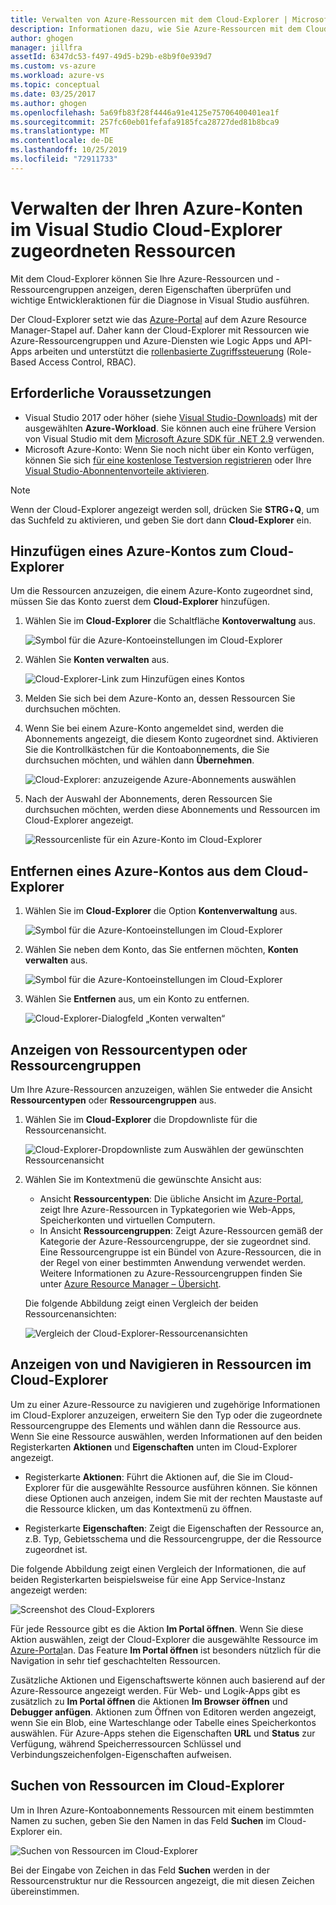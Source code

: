 ```yaml
---
title: Verwalten von Azure-Ressourcen mit dem Cloud-Explorer | Microsoft Docs
description: Informationen dazu, wie Sie Azure-Ressourcen mit dem Cloud-Explorer innerhalb von Visual Studio durchsuchen und verwalten.
author: ghogen
manager: jillfra
assetId: 6347dc53-f497-49d5-b29b-e8b9f0e939d7
ms.custom: vs-azure
ms.workload: azure-vs
ms.topic: conceptual
ms.date: 03/25/2017
ms.author: ghogen
ms.openlocfilehash: 5a69fb83f28f4446a91e4125e75706400401ea1f
ms.sourcegitcommit: 257fc60eb01fefafa9185fca28727ded81b8bca9
ms.translationtype: MT
ms.contentlocale: de-DE
ms.lasthandoff: 10/25/2019
ms.locfileid: "72911733"
---
```

# <a name="manage-the-resources-associated-with-your-azure-accounts-in-visual-studio-cloud-explorer"></a>Verwalten der Ihren Azure-Konten im Visual Studio Cloud-Explorer zugeordneten Ressourcen

Mit dem Cloud-Explorer können Sie Ihre Azure-Ressourcen und -Ressourcengruppen anzeigen, deren Eigenschaften überprüfen und wichtige Entwickleraktionen für die Diagnose in Visual Studio ausführen.

Der Cloud-Explorer setzt wie das [Azure-Portal](https://portal.azure.com) auf dem Azure Resource Manager-Stapel auf. Daher kann der Cloud-Explorer mit Ressourcen wie Azure-Ressourcengruppen und Azure-Diensten wie Logic Apps und API-Apps arbeiten und unterstützt die [rollenbasierte Zugriffssteuerung](/azure/role-based-access-control/role-assignments-portal) (Role-Based Access Control, RBAC).

## <a name="prerequisites"></a>Erforderliche Voraussetzungen

* Visual Studio 2017 oder höher (siehe [Visual Studio-Downloads](https://visualstudio.microsoft.com/downloads)) mit der ausgewählten **Azure-Workload**. Sie können auch eine frühere Version von Visual Studio mit dem [Microsoft Azure SDK für .NET 2.9](https://www.microsoft.com/download/details.aspx?id=51657) verwenden.
* Microsoft Azure-Konto: Wenn Sie noch nicht über ein Konto verfügen, können Sie sich [für eine kostenlose Testversion registrieren](https://azure.microsoft.com/pricing/member-offers/credit-for-visual-studio-subscribers/) oder Ihre [Visual Studio-Abonnentenvorteile aktivieren](https://azure.microsoft.com/pricing/member-offers/credit-for-visual-studio-subscribers/).

> [!NOTE]
> Wenn der Cloud-Explorer angezeigt werden soll, drücken Sie **STRG**+**Q**, um das Suchfeld zu aktivieren, und geben Sie dort dann **Cloud-Explorer** ein.

## <a name="add-an-azure-account-to-cloud-explorer"></a>Hinzufügen eines Azure-Kontos zum Cloud-Explorer

Um die Ressourcen anzuzeigen, die einem Azure-Konto zugeordnet sind, müssen Sie das Konto zuerst dem **Cloud-Explorer** hinzufügen.

1. Wählen Sie im **Cloud-Explorer** die Schaltfläche **Kontoverwaltung** aus.

   ![Symbol für die Azure-Kontoeinstellungen im Cloud-Explorer](./media/vs-azure-tools-resources-managing-with-cloud-explorer/azure-account-settings.png)

1. Wählen Sie **Konten verwalten** aus.

   ![Cloud-Explorer-Link zum Hinzufügen eines Kontos](./media/vs-azure-tools-resources-managing-with-cloud-explorer/manage-accounts-link.png)

1. Melden Sie sich bei dem Azure-Konto an, dessen Ressourcen Sie durchsuchen möchten.

1. Wenn Sie bei einem Azure-Konto angemeldet sind, werden die Abonnements angezeigt, die diesem Konto zugeordnet sind. Aktivieren Sie die Kontrollkästchen für die Kontoabonnements, die Sie durchsuchen möchten, und wählen dann **Übernehmen**.

   ![Cloud-Explorer: anzuzeigende Azure-Abonnements auswählen](./media/vs-azure-tools-resources-managing-with-cloud-explorer/select-subscriptions.png)

1. Nach der Auswahl der Abonnements, deren Ressourcen Sie durchsuchen möchten, werden diese Abonnements und Ressourcen im Cloud-Explorer angezeigt.

   ![Ressourcenliste für ein Azure-Konto im Cloud-Explorer](./media/vs-azure-tools-resources-managing-with-cloud-explorer/resources-listed.png)

## <a name="remove-an-azure-account-from-cloud-explorer"></a>Entfernen eines Azure-Kontos aus dem Cloud-Explorer

1. Wählen Sie im **Cloud-Explorer** die Option **Kontenverwaltung** aus.

   ![Symbol für die Azure-Kontoeinstellungen im Cloud-Explorer](./media/vs-azure-tools-resources-managing-with-cloud-explorer/azure-account-settings.png)

1. Wählen Sie neben dem Konto, das Sie entfernen möchten, **Konten verwalten** aus.

   ![Symbol für die Azure-Kontoeinstellungen im Cloud-Explorer](./media/vs-azure-tools-resources-managing-with-cloud-explorer/remove-account.png)

1. Wählen Sie **Entfernen** aus, um ein Konto zu entfernen.

    ![Cloud-Explorer-Dialogfeld „Konten verwalten“](./media/vs-azure-tools-resources-managing-with-cloud-explorer/accountmanage.PNG)

## <a name="view-resource-types-or-resource-groups"></a>Anzeigen von Ressourcentypen oder Ressourcengruppen

Um Ihre Azure-Ressourcen anzuzeigen, wählen Sie entweder die Ansicht **Ressourcentypen** oder **Ressourcengruppen** aus.

1. Wählen Sie im **Cloud-Explorer** die Dropdownliste für die Ressourcenansicht.

   ![Cloud-Explorer-Dropdownliste zum Auswählen der gewünschten Ressourcenansicht](./media/vs-azure-tools-resources-managing-with-cloud-explorer/resources-view-dropdown.png)

1. Wählen Sie im Kontextmenü die gewünschte Ansicht aus:

   * Ansicht **Ressourcentypen**: Die übliche Ansicht im [Azure-Portal](https://portal.azure.com), zeigt Ihre Azure-Ressourcen in Typkategorien wie Web-Apps, Speicherkonten und virtuellen Computern.
   * In Ansicht **Ressourcengruppen**: Zeigt Azure-Ressourcen gemäß der Kategorie der Azure-Ressourcengruppe, der sie zugeordnet sind. Eine Ressourcengruppe ist ein Bündel von Azure-Ressourcen, die in der Regel von einer bestimmten Anwendung verwendet werden. Weitere Informationen zu Azure-Ressourcengruppen finden Sie unter [Azure Resource Manager – Übersicht](/azure/azure-resource-manager/resource-group-overview).

   Die folgende Abbildung zeigt einen Vergleich der beiden Ressourcenansichten:

   ![Vergleich der Cloud-Explorer-Ressourcenansichten](./media/vs-azure-tools-resources-managing-with-cloud-explorer/resource-views-comparison.png)

## <a name="view-and-navigate-resources-in-cloud-explorer"></a>Anzeigen von und Navigieren in Ressourcen im Cloud-Explorer

Um zu einer Azure-Ressource zu navigieren und zugehörige Informationen im Cloud-Explorer anzuzeigen, erweitern Sie den Typ oder die zugeordnete Ressourcengruppe des Elements und wählen dann die Ressource aus. Wenn Sie eine Ressource auswählen, werden Informationen auf den beiden Registerkarten **Aktionen** und **Eigenschaften** unten im Cloud-Explorer angezeigt.

* Registerkarte **Aktionen**: Führt die Aktionen auf, die Sie im Cloud-Explorer für die ausgewählte Ressource ausführen können. Sie können diese Optionen auch anzeigen, indem Sie mit der rechten Maustaste auf die Ressource klicken, um das Kontextmenü zu öffnen.

* Registerkarte **Eigenschaften**: Zeigt die Eigenschaften der Ressource an, z.B. Typ, Gebietsschema und die Ressourcengruppe, der die Ressource zugeordnet ist.

Die folgende Abbildung zeigt einen Vergleich der Informationen, die auf beiden Registerkarten beispielsweise für eine App Service-Instanz angezeigt werden:

  ![Screenshot des Cloud-Explorers](./media/vs-azure-tools-resources-managing-with-cloud-explorer/actions-and-properties.png)

Für jede Ressource gibt es die Aktion **Im Portal öffnen**. Wenn Sie diese Aktion auswählen, zeigt der Cloud-Explorer die ausgewählte Ressource im [Azure-Portal](https://portal.azure.com)an. Das Feature **Im Portal öffnen** ist besonders nützlich für die Navigation in sehr tief geschachtelten Ressourcen.

Zusätzliche Aktionen und Eigenschaftswerte können auch basierend auf der Azure-Ressource angezeigt werden. Für Web- und Logik-Apps gibt es zusätzlich zu **Im Portal öffnen** die Aktionen **Im Browser öffnen** und **Debugger anfügen**. Aktionen zum Öffnen von Editoren werden angezeigt, wenn Sie ein Blob, eine Warteschlange oder Tabelle eines Speicherkontos auswählen. Für Azure-Apps stehen die Eigenschaften **URL** und **Status** zur Verfügung, während Speicherressourcen Schlüssel und Verbindungszeichenfolgen-Eigenschaften aufweisen.

## <a name="find-resources-in-cloud-explorer"></a>Suchen von Ressourcen im Cloud-Explorer

Um in Ihren Azure-Kontoabonnements Ressourcen mit einem bestimmten Namen zu suchen, geben Sie den Namen in das Feld **Suchen** im Cloud-Explorer ein.

  ![Suchen von Ressourcen im Cloud-Explorer](./media/vs-azure-tools-resources-managing-with-cloud-explorer/search-for-resources.png)

Bei der Eingabe von Zeichen in das Feld **Suchen** werden in der Ressourcenstruktur nur die Ressourcen angezeigt, die mit diesen Zeichen übereinstimmen.
